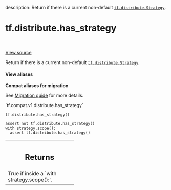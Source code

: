 description: Return if there is a current non-default <a href="../../tf/distribute/Strategy.md"><code>tf.distribute.Strategy</code></a>.

<div itemscope itemtype="http://developers.google.com/ReferenceObject">
<meta itemprop="name" content="tf.distribute.has_strategy" />
<meta itemprop="path" content="Stable" />
</div>

# tf.distribute.has_strategy

<!-- Insert buttons and diff -->

<table class="tfo-notebook-buttons tfo-api nocontent" align="left">

</table>

<a target="_blank" class="external" href="/code/stable/tensorflow/python/distribute/distribute_lib.py">View source</a>



Return if there is a current non-default <a href="../../tf/distribute/Strategy.md"><code>tf.distribute.Strategy</code></a>.


<section class="expandable">
  <h4 class="showalways">View aliases</h4>
  <p>
<b>Compat aliases for migration</b>
<p>See
<a href="https://www.tensorflow.org/guide/migrate">Migration guide</a> for
more details.</p>
<p>`tf.compat.v1.distribute.has_strategy`</p>
</p>
</section>

<pre class="devsite-click-to-copy prettyprint lang-py tfo-signature-link">
<code>tf.distribute.has_strategy()
</code></pre>



<!-- Placeholder for "Used in" -->

```
assert not tf.distribute.has_strategy()
with strategy.scope():
  assert tf.distribute.has_strategy()
```

<!-- Tabular view -->
 <table class="responsive fixed orange">
<colgroup><col width="214px"><col></colgroup>
<tr><th colspan="2"><h2 class="add-link">Returns</h2></th></tr>
<tr class="alt">
<td colspan="2">
True if inside a `with strategy.scope():`.
</td>
</tr>

</table>

